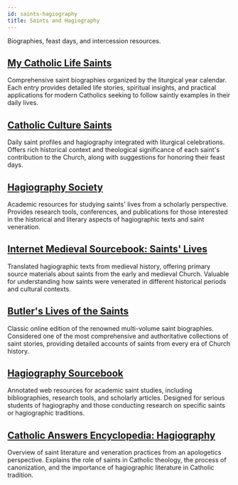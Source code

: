 ```yaml
---
id: saints-hagiography
title: Saints and Hagiography
---
```


Biographies, feast days, and intercession resources.

## [My Catholic Life Saints](https://mycatholic.life/saints/saints-of-the-liturgical-year/)

Comprehensive saint biographies organized by the liturgical year calendar. Each entry provides detailed life stories, spiritual insights, and practical applications for modern Catholics seeking to follow saintly examples in their daily lives.

## [Catholic Culture Saints](https://www.catholicculture.org/culture/liturgicalyear/calendar/day.cfm)

Daily saint profiles and hagiography integrated with liturgical celebrations. Offers rich historical context and theological significance of each saint's contribution to the Church, along with suggestions for honoring their feast days.

## [Hagiography Society](https://www.hagiographysociety.org/)

Academic resources for studying saints' lives from a scholarly perspective. Provides research tools, conferences, and publications for those interested in the historical and literary aspects of hagiographic texts and saint veneration.

## [Internet Medieval Sourcebook: Saints' Lives](https://origin.web.fordham.edu/halsall/sbook3.asp)

Translated hagiographic texts from medieval history, offering primary source materials about saints from the early and medieval Church. Valuable for understanding how saints were venerated in different historical periods and cultural contexts.

## [Butler's Lives of the Saints](https://www.bartleby.com/lit-hub/lives-of-the-saints/)

Classic online edition of the renowned multi-volume saint biographies. Considered one of the most comprehensive and authoritative collections of saint stories, providing detailed accounts of saints from every era of Church history.

## [Hagiography Sourcebook](https://www.blogs.uni-kiel.de/hagio/)

Annotated web resources for academic saint studies, including bibliographies, research tools, and scholarly articles. Designed for serious students of hagiography and those conducting research on specific saints or hagiographic traditions.

## [Catholic Answers Encyclopedia: Hagiography](https://www.catholic.com/encyclopedia/hagiography)

Overview of saint literature and veneration practices from an apologetics perspective. Explains the role of saints in Catholic theology, the process of canonization, and the importance of hagiographic literature in Catholic tradition.